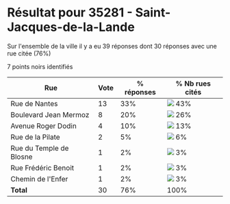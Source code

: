 # Résultat pour 35281 - Saint-Jacques-de-la-Lande

Sur l'ensemble de la ville il y a eu 39 réponses dont 30 réponses avec une rue citée (76%)

7 points noirs identifiés

| Rue | Vote | % réponses | % Nb rues cités|
|-----|------|------------|----------------|
| Rue de Nantes | 13 | 33% | <img src="../../img/bar_43.gif" />&nbsp;43%|
| Boulevard Jean Mermoz | 8 | 20% | <img src="../../img/bar_26.gif" />&nbsp;26%|
| Avenue Roger Dodin | 4 | 10% | <img src="../../img/bar_13.gif" />&nbsp;13%|
| Rue de la Pilate | 2 | 5% | <img src="../../img/bar_6.gif" />&nbsp;6%|
| Rue du Temple de Blosne | 1 | 2% | <img src="../../img/bar_3.gif" />&nbsp;3%|
| Rue Frédéric Benoit | 1 | 2% | <img src="../../img/bar_3.gif" />&nbsp;3%|
| Chemin de l'Enfer | 1 | 2% | <img src="../../img/bar_3.gif" />&nbsp;3%|
| **Total** | 30 | 76% | 100%|
